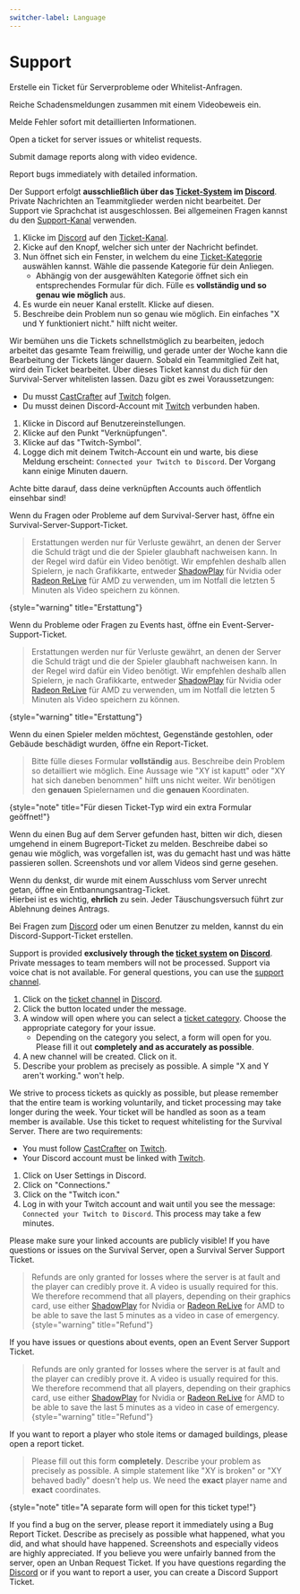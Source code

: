 ```yaml
---
switcher-label: Language
---
```


# Support

<tldr switcher-key="Deutsch">
<if switcher-key="Deutsch">   
    <p>Erstelle ein Ticket für Serverprobleme oder Whitelist-Anfragen.</p>
    <p>Reiche Schadensmeldungen zusammen mit einem Videobeweis ein.</p>
    <p>Melde Fehler sofort mit detaillierten Informationen.</p>
</if>
<if switcher-key="English">
    <p>Open a ticket for server issues or whitelist requests.</p>
    <p>Submit damage reports along with video evidence.</p>
    <p>Report bugs immediately with detailed information.</p>
</if>
</tldr>

<if switcher-key="Deutsch">



Der Support erfolgt **ausschließlich über das [Ticket-System](%tickets_channel%) im [Discord](%dc_link%)**.
Private Nachrichten an Teammitglieder werden nicht bearbeitet.
Der Support vie Sprachchat ist ausgeschlossen.
Bei allgemeinen Fragen kannst du den [Support-Kanal](%general_support_channel%) verwenden.

<chapter title="Wie öffne ich ein Support-Ticket?" collapsible="true" default-state="collapsed" id="how-to-open-support-ticket">

1. Klicke im [Discord](%dc_link%) auf den [Ticket-Kanal](%tickets_channel%).
2. Kicke auf den Knopf, welcher sich unter der Nachricht befindet.
3. Nun öffnet sich ein Fenster, in welchem du eine [Ticket-Kategorie](#ticket-types) auswählen kannst. Wähle die
   passende Kategorie für dein Anliegen.
   - Abhängig von der ausgewählten Kategorie öffnet sich ein entsprechendes Formular für dich.
     Fülle es **vollständig und so genau wie möglich** aus.
4. Es wurde ein neuer Kanal erstellt. Klicke auf diesen.
5. Beschreibe dein Problem nun so genau wie möglich. Ein einfaches "X und Y funktioniert nicht." hilft nicht weiter.

<note title="Bitte habe einen Moment Geduld!">
Wir bemühen uns die Tickets schnellstmöglich zu bearbeiten, jedoch arbeitet das gesamte Team freiwillig, und gerade unter der Woche kann die Bearbeitung der Tickets länger dauern.
Sobald ein Teammitglied Zeit hat, wird dein Ticket bearbeitet.
</note>

</chapter>

<chapter title="Die verschiedenen Ticket-Typen:" id="ticket-types">

<tabs>
<tab title="Whitelistanfrage" id="whitelist-ticket">
Über dieses Ticket kannst du dich für den Survival-Server whitelisten lassen.
Dazu gibt es zwei Voraussetzungen:

- Du musst [CastCrafter](%twitch_cast%) auf [Twitch](%twitch%) folgen.
- Du musst deinen Discord-Account mit [Twitch](%twitch%) verbunden haben.

<deflist default-state="collapsed" collapsible="true">
<def title="Wie verbinde ich meinen Twitch Account mit Discord?" id="link-twitch">

1. Klicke in Discord auf Benutzereinstellungen.
2. Klicke auf den Punkt "Verknüpfungen".
3. Klicke auf das "Twitch-Symbol".
4. Logge dich mit deinem Twitch-Account ein und warte, bis diese Meldung erscheint: `Connected your Twitch to Discord`.
   Der Vorgang kann einige Minuten dauern.

<note>
Achte bitte darauf, dass deine verknüpften Accounts auch öffentlich einsehbar sind!
</note>
</def>
</deflist>

</tab>
<tab title="Survival Support" id="survival-server-ticket">

Wenn du Fragen oder Probleme auf dem Survival-Server hast, öffne ein Survival-Server-Support-Ticket.

> Erstattungen werden nur für Verluste gewährt, an denen der Server die Schuld trägt und die der Spieler glaubhaft
> nachweisen kann.
> In der Regel wird dafür ein Video benötigt.
> Wir empfehlen deshalb allen Spielern, je nach Grafikkarte,
> entweder [ShadowPlay](https://www.nvidia.com/de-de/geforce/geforce-experience/shadowplay/) für Nvidia
> oder [Radeon ReLive](https://www.amd.com/de/technologies/radeon-software-relive) für AMD zu verwenden, um im Notfall
> die
> letzten 5 Minuten als Video speichern zu können.
>
{style="warning" title="Erstattung"}

</tab>
<tab title="Event Support" id="event-server-ticket">

Wenn du Probleme oder Fragen zu Events hast, öffne ein Event-Server-Support-Ticket.

> Erstattungen werden nur für Verluste gewährt, an denen der Server die Schuld trägt und die der Spieler glaubhaft
> nachweisen kann.
> In der Regel wird dafür ein Video benötigt.
> Wir empfehlen deshalb allen Spielern, je nach Grafikkarte,
> entweder [ShadowPlay](https://www.nvidia.com/de-de/geforce/geforce-experience/shadowplay/) für Nvidia
> oder [Radeon ReLive](https://www.amd.com/de/technologies/radeon-software-relive) für AMD zu verwenden, um im Notfall
> die
> letzten 5 Minuten als Video speichern zu können.
>
{style="warning" title="Erstattung"}


</tab>
<tab title="Report" id="report-ticket">

Wenn du einen Spieler melden möchtest, Gegenstände gestohlen, oder Gebäude beschädigt wurden, öffne ein Report-Ticket.

> Bitte fülle dieses Formular **vollständig** aus.
> Beschreibe dein Problem so detailliert wie möglich.
> Eine Aussage wie "XY ist kaputt" oder "XY hat sich daneben benommen" hilft uns nicht weiter.
> Wir benötigen den **genauen** Spielernamen und die **genauen** Koordinaten.
>
{style="note" title="Für diesen Ticket-Typ wird ein extra Formular geöffnet!"}

</tab>
<tab title="Bugreport" id="bugreport-ticket">

Wenn du einen Bug auf dem Server gefunden hast, bitten wir dich, diesen umgehend in einem Bugreport-Ticket zu melden.
Beschreibe dabei so genau wie möglich, was vorgefallen ist, was du gemacht hast und was hätte passieren sollen.
Screenshots und vor allem Videos sind gerne gesehen.

</tab>
<tab title="Entbannungsantrag" id="unban-ticket">

Wenn du denkst, dir wurde mit einem Ausschluss vom Server unrecht getan, öffne ein Entbannungsantrag-Ticket.\
Hierbei ist es wichtig, **ehrlich** zu sein. Jeder Täuschungsversuch führt zur Ablehnung deines Antrags.

</tab>
<tab title="Discord Support" id="discord-ticket">

Bei Fragen zum <a href="%dc_link%">Discord</a> oder um einen Benutzer zu melden, kannst du ein Discord-Support-Ticket erstellen.

</tab>
</tabs>
</chapter>
</if>

<if switcher-key="English">

Support is provided **exclusively through the [ticket system](%tickets_channel%) on [Discord](%dc_link%)**.
Private messages to team members will not be processed.
Support via voice chat is not available.
For general questions, you can use the [support channel](%general_support_channel%).

<chapter title="How do I open a support ticket?" collapsible="true" default-state="collapsed" id="how-to-open-support-ticket-english">

1. Click on the [ticket channel](%tickets_channel%) in [Discord](%dc_link%).
2. Click the button located under the message.
3. A window will open where you can select a [ticket category](#ticket-types-english). Choose the appropriate category
   for your
   issue.
   - Depending on the category you select, a form will open for you.
     Please fill it out **completely and as accurately as possible**.
4. A new channel will be created. Click on it.
5. Describe your problem as precisely as possible. A simple "X and Y aren't working." won't help.

<note title="Please be patient!">
We strive to process tickets as quickly as possible, but please remember that the entire team is working voluntarily, and ticket processing may take longer during the week.
Your ticket will be handled as soon as a team member is available.
</note>

</chapter>

<chapter title="The different types of tickets:" id="ticket-types-english">

<tabs>
<tab title="Whitelist Request" id="whitelist-ticket-english">
Use this ticket to request whitelisting for the Survival Server.
There are two requirements:

- You must follow [CastCrafter](%twitch_cast%) on [Twitch](%twitch%).
- Your Discord account must be linked with [Twitch](%twitch%).

<deflist default-state="collapsed" collapsible="true">
<def title="How do I link my Twitch account with Discord?" id="link-twitch-english">

1. Click on User Settings in Discord.
2. Click on "Connections."
3. Click on the "Twitch icon."
4. Log in with your Twitch account and wait until you see the message: `Connected your Twitch to Discord`. This process
   may take a few minutes.

<note>
Please make sure your linked accounts are publicly visible!
</note>
</def>
</deflist>
</tab>
<tab title="Survival Support" id="survival-server-ticket-english">
If you have questions or issues on the Survival Server, open a Survival Server Support Ticket.

> Refunds are only granted for losses where the server is at fault and the player can credibly prove it.
> A video is usually required for this.
> We therefore recommend that all players, depending on their graphics card, use
> either [ShadowPlay](https://www.nvidia.com/en-us/geforce/geforce-experience/shadowplay/) for Nvidia
> or [Radeon ReLive](https://www.amd.com/en/technologies/radeon-software-relive) for AMD to be able to save the last 5
> minutes as a video in case of emergency.
> {style="warning" title="Refund"}
</tab>
<tab title="Event Support" id="event-server-ticket-english">
If you have issues or questions about events, open an Event Server Support Ticket.

> Refunds are only granted for losses where the server is at fault and the player can credibly prove it.
> A video is usually required for this.
> We therefore recommend that all players, depending on their graphics card, use
> either [ShadowPlay](https://www.nvidia.com/en-us/geforce/geforce-experience/shadowplay/) for Nvidia
> or [Radeon ReLive](https://www.amd.com/en/technologies/radeon-software-relive) for AMD to be able to save the last 5
> minutes as a video in case of emergency.
> {style="warning" title="Refund"}
</tab>
<tab title="Report" id="report-ticket-english">

If you want to report a player who stole items or damaged buildings, please open a report ticket.

> Please fill out this form **completely**.
> Describe your problem as precisely as possible.
> A simple statement like "XY is broken" or "XY behaved badly" doesn't help us.
> We need the **exact** player name and **exact** coordinates.
>
{style="note" title="A separate form will open for this ticket type!"}

</tab>
<tab title="Bug Report" id="bugreport-ticket-english">
If you find a bug on the server, please report it immediately using a Bug Report Ticket.
Describe as precisely as possible what happened, what you did, and what should have happened.
Screenshots and especially videos are highly appreciated.
</tab>
<tab title="Unban Request" id="unban-ticket-english-english">
If you believe you were unfairly banned from the server, open an Unban Request Ticket.
</tab>
<tab title="Discord Support" id="discord-ticket-english">
If you have questions regarding the <a href="%dc_link%">Discord</a> or if you want to report a user, you can create a Discord Support Ticket.
</tab>
</tabs>

</chapter>
</if>